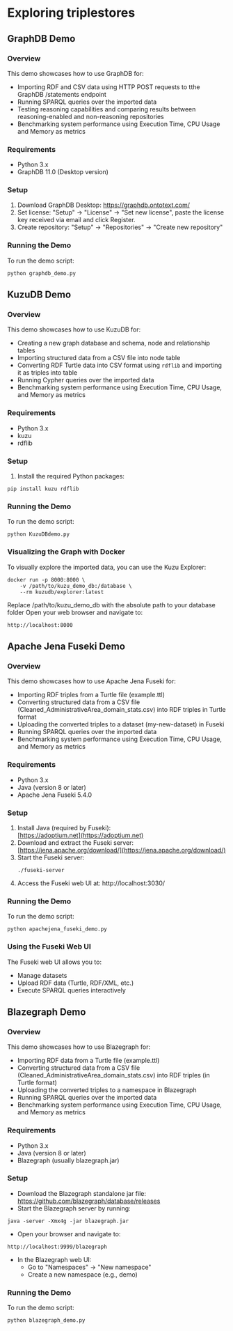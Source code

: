 # Exploring triplestores

## GraphDB Demo

### Overview
This demo showcases how to use GraphDB for:
- Importing RDF and CSV data using HTTP POST requests to tthe GraphDB /statements endpoint
- Running SPARQL queries over the imported data
- Testing reasoning capabilities and comparing results between reasoning-enabled and non-reasoning repositories
- Benchmarking system performance using Execution Time, CPU Usage and Memory as metrics

### Requirements
- Python 3.x
- GraphDB 11.0 (Desktop version)

### Setup
1. Download GraphDB Desktop: https://graphdb.ontotext.com/
2. Set license: "Setup" → "License" → "Set new license", paste the license key received via email and click Register.
3. Create repository: "Setup" → "Repositories" → "Create new repository"

### Running the Demo
To run the demo script:
```shell
python graphdb_demo.py
```

## KuzuDB Demo

### Overview
This demo showcases how to use KuzuDB for:
- Creating a new graph database and schema, node and relationship tables
- Importing structured data from a CSV file into node table
- Converting RDF Turtle data  into CSV format using `rdflib` and importing it as triples into table
- Running Cypher queries over the imported data
- Benchmarking system performance using Execution Time, CPU Usage, and Memory as metrics

### Requirements
- Python 3.x
- kuzu 
- rdflib 

### Setup
1. Install the required Python packages:
```shell
pip install kuzu rdflib 
```

### Running the Demo
To run the demo script:
```shell
python KuzuDBdemo.py
```

### Visualizing the Graph with Docker
To visually explore the imported data, you can use the Kuzu Explorer:
```shell
docker run -p 8000:8000 \
    -v /path/to/kuzu_demo_db:/database \
    --rm kuzudb/explorer:latest
```
Replace /path/to/kuzu_demo_db with the absolute path to your database folder 
Open your web browser and navigate to:
```shell
http://localhost:8000
```
## Apache Jena Fuseki Demo

### Overview
This demo showcases how to use Apache Jena Fuseki for:
- Importing RDF triples from a Turtle file (example.ttl)
- Converting structured data from a CSV file (Cleaned_AdministrativeArea_domain_stats.csv) into RDF triples in Turtle format
- Uploading the converted triples to a dataset (my-new-dataset) in Fuseki
- Running SPARQL queries over the imported data
- Benchmarking system performance using Execution Time, CPU Usage, and Memory as metrics

### Requirements
- Python 3.x
- Java (version 8 or later)
- Apache Jena Fuseki 5.4.0

### Setup
1. Install Java (required by Fuseki):  
   [https://adoptium.net](https://adoptium.net)
2. Download and extract the Fuseki server:  
   [https://jena.apache.org/download/](https://jena.apache.org/download/)  
3. Start the Fuseki server:  
   ```shell
   ./fuseki-server
4. Access the Fuseki web UI at:
http://localhost:3030/

### Running the Demo
To run the demo script:
```shell
python apachejena_fuseki_demo.py
```

### Using the Fuseki Web UI
The Fuseki web UI allows you to:
- Manage datasets
- Upload RDF data (Turtle, RDF/XML, etc.)
- Execute SPARQL queries interactively

## Blazegraph Demo


### Overview
This demo showcases how to use Blazegraph for:
- Importing RDF data from a Turtle file (example.ttl)
- Converting structured data from a CSV file (Cleaned_AdministrativeArea_domain_stats.csv) into RDF triples (in Turtle format)
- Uploading the converted triples to a namespace in Blazegraph
- Running SPARQL queries over the imported data 
- Benchmarking system performance using Execution Time, CPU Usage, and Memory as metrics

### Requirements
- Python 3.x
- Java (version 8 or later)
- Blazegraph (usually blazegraph.jar)

### Setup
- Download the Blazegraph standalone jar file: https://github.com/blazegraph/database/releases
- Start the Blazegraph server by running:
```shell
java -server -Xmx4g -jar blazegraph.jar
```
- Open your browser and navigate to:
```shell
http://localhost:9999/blazegraph
```
- In the Blazegraph web UI:
  - Go to "Namespaces" → "New namespace"
  - Create a new namespace (e.g., demo)


### Running the Demo
To run the demo script:
```shell
python blazegraph_demo.py
```